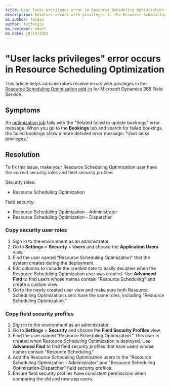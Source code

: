 ```yaml
---
title: User lacks privileges error in Resource Scheduling Optimization
description: Resolves errors with privileges in the Resource Scheduling Optimization add-in for Dynamics 365 Field Service.
ms.author: feiqiu
author: feifeiqiu
ms.reviewer: mhart
ms.date: 10/19/2023
---
```

# "User lacks privileges" error occurs in Resource Scheduling Optimization

This article helps administrators resolve errors with privileges in the [Resource Scheduling Optimization add-in](/dynamics365/field-service/rso-overview) for Microsoft Dynamics 365 Field Service.

## Symptoms

An [optimization job](/dynamics365/field-service/rso-schedule-optimization) fails with the "Related failed to update bookings" error message. When you go to the **Bookings** tab and search for failed bookings, the failed bookings show a more detailed error message: "User lacks privileges."

## Resolution

To fix this issue, make your Resource Scheduling Optimization user have the correct security roles and field security profiles:

Security roles:

- Resource Scheduling Optimization

Field security:

- Resource Scheduling Optimization - Administrator
- Resource Scheduling Optimization - Dispatcher

### Copy security user roles

1. Sign in to the environment as an administrator.
1. Go to **Settings** > **Security** > **Users** and choose the **Application Users** view.
1. Find the user named "Resource Scheduling Optimization" that the system creates during the deployment.
1. Edit columns to include the created date to easily decipher when the Resource Scheduling Optimization user was created. Use **Advanced Find** to find users whose names contain "Resource Scheduling" and create a custom view.
1. Go to the newly created user view and make sure both Resource Scheduling Optimization users have the same roles, including "Resource Scheduling Optimization."

### Copy field security profiles

1. Sign in to the environment as an administrator.
1. Go to **Settings** > **Security** and choose the **Field Security Profiles** view.
1. Find the user named "Resource Scheduling Optimization." This user is created when Resource Scheduling Optimization is deployed. Use **Advanced Find** to find field security profiles that have users whose names contain "Resource Scheduling."
1. Add the Resource Scheduling Optimization users to the "Resource Scheduling Optimization - Administrator" and "Resource Scheduling Optimization-Dispatcher" field security profiles.
1. Ensure field security profiles have consistent permissions when comparing the old and new app users.
